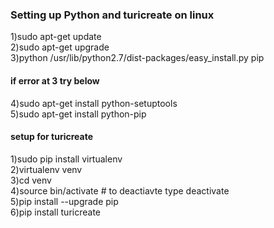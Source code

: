 ### Setting up Python and turicreate on linux
1)sudo apt-get update <br />
2)sudo apt-get upgrade <br />
3)python /usr/lib/python2.7/dist-packages/easy_install.py pip <br />
#### if error at 3 try below
4)sudo apt-get install python-setuptools <br />
5)sudo apt-get install python-pip <br />


#### setup for turicreate
1)sudo pip install virtualenv <br />
2)virtualenv venv <br />
3)cd venv <br />
4)source bin/activate    # to deactiavte type deactivate <br />
5)pip install --upgrade pip <br />
6)pip install turicreate <br />
